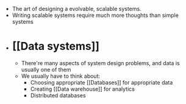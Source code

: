 - The art of designing a evolvable, scalable systems.
- Writing scalable systems require much more thoughts than simple systems
- # [[Data systems]]
	- There're many aspects of system design problems, and data is usually one of them
	- We usually have to think about:
		- Choosing appropriate [[Databases]] for appropriate data
		- Creating [[Data warehouse]] for analytics
		- Distributed databases